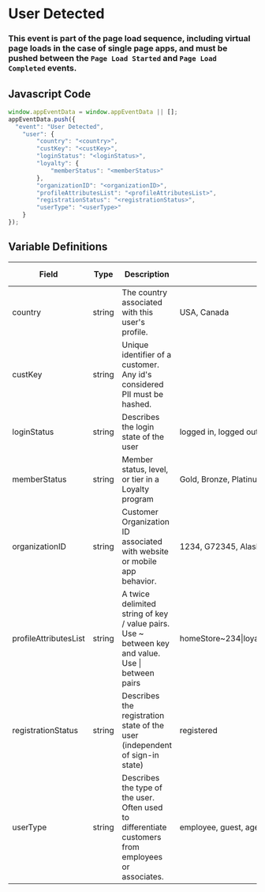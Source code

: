 # User Detected

### This event is part of the page load sequence, including virtual page loads in the case of single page apps, and must be pushed between the `Page Load Started` and `Page Load Completed` events.

## Javascript Code
```js
window.appEventData = window.appEventData || [];
appEventData.push({
  "event": "User Detected",
    "user": {
        "country": "<country>",
        "custKey": "<custKey>",
        "loginStatus": "<loginStatus>",
        "loyalty": {
            "memberStatus": "<memberStatus>"
        },
        "organizationID": "<organizationID>",
        "profileAttributesList": "<profileAttributesList>",
        "registrationStatus": "<registrationStatus>",
        "userType": "<userType>"
    }
});
```

## Variable Definitions

|Field|Type|Description|Example|Pattern|Min Length|Max Length|Minimum|Maximum|Multiple Of|
| --- | --- | --- | --- | --- | --- | --- | --- | --- | --- |
|country|string|The country associated with this user's profile.|USA, Canada|||||||
|custKey|string|Unique identifier of a customer.  Any id's considered PII must be hashed. ||||||||
|loginStatus|string|Describes the login state of the user|logged in, logged out, guest|||||||
|memberStatus|string|Member status, level, or tier in a Loyalty program|Gold, Bronze, Platinum, Diamond, Silver|||||||
|organizationID|string|Customer Organization ID associated with website or mobile app behavior.|1234, G72345, Alaska|||||||
|profileAttributesList|string|A twice delimited string of key \/ value pairs.  Use \~ between key and value.  Use \| between pairs|homeStore\~234\|loyaltyTier\~gold\|memberSince\~2002|||||||
|registrationStatus|string|Describes the registration state of the user \(independent of sign-in state\)|registered|||||||
|userType|string|Describes the type of the user.  Often used to differentiate customers from employees or associates. |employee, guest, agent, customer|||||||



